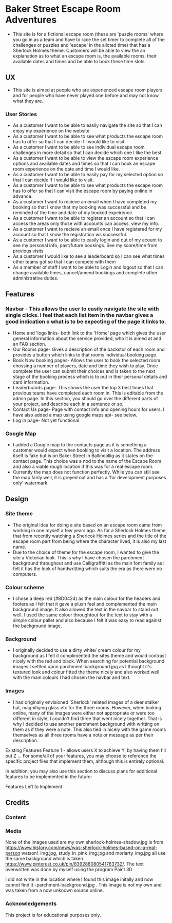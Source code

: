# Baker Street Escape Room Adventures
* This site is for a fictional escape room (these are 'puzzle rooms' where you go in as a team and have to race the set timer to complete all of the challenges or puzzles and 'escape' in the alloted time) that has a Sherlock Holmes theme. Customers will be able to view the an explanation as to what an escape room is, the available rooms, their available dates and times and be able to book these time slots.
## UX
* This site is aimed at people who are experienced escape room players and for people who have never played one before and may not know what they are.
### User Stories
* As a customer I want to be able to easily navigate the site so that I can enjoy my experience on the website
* As a customer I want to be able to see what products the escape room has to offer so that I can decide if I would like to visit.
* As a customer I want to be able to see individual escape room challenges in more detail so that I can decide which one I like the best.
* As a customer I want to be able to view the escape room experience options and available dates and times so that I can book an escape room experience on the date and time I would like.
* As a customer I want to be able to easily pay for my selected option so that I can decide if I would like to visit.
* As a customer I want to be able to see what products the escape room has to offer so that I can visit the escape room by paying online in advance.
*  As a customer I want to recieve an email when I have completed my booking so that I know that my booking was successful and be reminded of the time and date of my booked expeirence.
* As a customer I want to be able to register an account so that I can access the areas only those with accounts can access, view my info.
* As a customer I want to recieve an email once I have registered for my account so that I know the registration ws successful.	
* As a customer I want to be able to easily login and out of my acount to see my personal info, past/future bookings. See my score/time from previous visits
* As a customer I would like to see a leaderboard so I can see what times other teams got so that I can compete with them
* As a  member of staff I want to be able to Login and logout so that I can change available times, cancel/amend bookings and complete other administrative duties.

## Features
### Navbar - This allows the user to easily navigate the site with single clicks. I feel that each list item in the navbar gives a good indication o what is to be expecting of the page it links to.
* Home and 'logo links- both link to the 'Home' page which gives the user general information about the service provided, who it is aimed at and an FAQ section.
* Our Rooms page- Gives a description of the backstor of each room and provides a button which links to that rooms individual booking page.
* Book Now booking pages- Allows the user to book the selected room chossing a number of players, date and time they wish to play. Once complete the user can submit their choices and is taken to the next stage of the booking process which is to put in their personal details and card information.
* Leaderboards page- This shows the user the top 3 best times that previous teams have completed each room in. This is editable from the admin page.
In this section, you should go over the different parts of your project, and describe each in a sentence or so.
* Contact Us page- Page with contact info and opening hours for users. I have also added a map using google maps api- see below.
* Log In page- Not yet functional

### Google Map
* I added a Google map to the contacts page as it is something a customer would expect when booking to visit a location. The address itself is fake but is on Baker Street in Ballincollig as it states on the contact page. This choice was a nod to the name of the Escape Room and also a viable rough location if this was for a real escape room.
* Currently the map does not function perfectly. While you can still see the map fairly well, it is greyed out and has a 'for development purposes only' watermark. 

## Design

### Site theme   
* The original idea for doing a site based on an escape room came from working in one myself a few years ago. As for a Sherlock Holmes theme, that from recently watching a Sherlcok Holmes series and the title of the escape room part from being where the character lived, it is also my last name.
* Due to the choice of theme for the escape room, I wanted to give the site a Victorian look. This is why I have chosen the parchment background throughout and use Calligraffitti as the main font family as I felt it has the look of handwritting which suits the era as there were no computers.

### Colour scheme
* I chose a deep red (#8D0424) as the main colour for the headers and footers as I felt that it gave a plush feel and complemented the main background image. It also allowed the text in the navbar to stand out well. I used the same colour throughtout for the text to stay with a simple colour pallet and also because I felt it was easy to read against the background image.

### Background
* I originally decided to use a dirty white/ cream colour for my background as I felt it complimented the sites theme and would contrast nicely with the red and black. When searching for potential background images I settled upon parchment-background.jpg as I thought it's textured look and colour fitted the theme nicely and also worked well with the main colours I had chosen the navbar and text.

### Images
* I had originally envisioned 'Sherlock' related images of a deer stalker hat, magnifiying glass etc for the three rooms. However, when looking online, many of the images were either not appropriate or were too different in style, I couldn't find three that went nicely together. That is why I decided to use another parchment background with writting on them as if they were a note. This also tied in nicely with the game rooms themselves as all three rooms have a note or message as per their description. 


Existing Features
Feature 1 - allows users X to achieve Y, by having them fill out Z
...
For some/all of your features, you may choose to reference the specific project files that implement them, although this is entirely optional.

In addition, you may also use this section to discuss plans for additional features to be implemented in the future:

Features Left to Implement


## Credits
### Content
### Media
None of the images used are my own
sherlock-holmes-shadow.jpg is from https://www.history.com/news/was-sherlock-holmes-based-on-a-real-person
watson!_img.jpg, study_in_pink_img.jpg and moriarty_img.jpg all use the same background which is taken https://www.pinterest.co.uk/pin/839288080541763732/. The text overwritten was done by myself using the program Paint 3D

I did not write in the location where I found this image initally and now cannot find it -parchment-background.jpg . This image is not my own and was taken from a now unknown source online.

### Acknowledgements


This project is for educational purposes only.